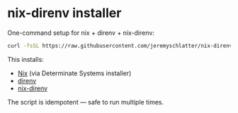 # nix-direnv installer

One-command setup for nix + direnv + nix-direnv:

```bash
curl -fsSL https://raw.githubusercontent.com/jeremyschlatter/nix-direnv/main/install.sh | sh
```

This installs:
- [Nix](https://determinate.systems/posts/determinate-nix-installer) (via Determinate Systems installer)
- [direnv](https://direnv.net/)
- [nix-direnv](https://github.com/nix-community/nix-direnv)

The script is idempotent — safe to run multiple times.
